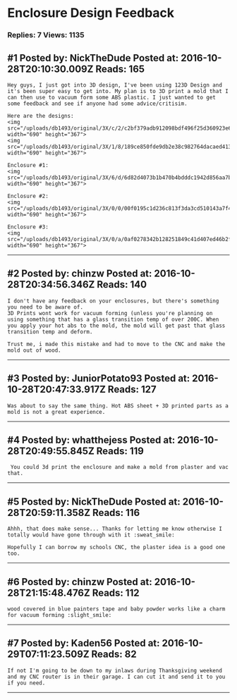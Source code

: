 # Enclosure Design Feedback

### Replies: 7 Views: 1135

## \#1 Posted by: NickTheDude Posted at: 2016-10-28T20:10:30.009Z Reads: 165

```
Hey guys, I just got into 3D design, I've been using 123D Design and it's been super easy to get into. My plan is to 3D print a mold that I can then use to vacuum form some ABS plastic. I just wanted to get some feedback and see if anyone had some advice/critisim.

Here are the designs:
<img src="/uploads/db1493/original/3X/c/2/c2bf379adb912098bdf496f25d360923e6843320.png" width="690" height="367">
<img src="/uploads/db1493/original/3X/1/8/189ce850fde9db2e38c982764dacaed41371ef6f.png" width="690" height="367">

Enclosure #1: 
<img src="/uploads/db1493/original/3X/6/d/6d82d4073b1b470b4bdddc1942d856aa7bb50026.png" width="690" height="367">

Enclosure #2: 
<img src="/uploads/db1493/original/3X/0/0/00f0195c1d236c813f3da3cd510143a7f4582d6a.png" width="690" height="367">

Enclosure #3: 
<img src="/uploads/db1493/original/3X/0/a/0af0278342b128251849c41d407ed46b2f2ce2f0.png" width="690" height="367">
```

---
## \#2 Posted by: chinzw Posted at: 2016-10-28T20:34:56.346Z Reads: 140

```
I don't have any feedback on your enclosures, but there's something you need to be aware of.
3D Prints wont work for vacuum forming (unless you're planning on using something that has a glass transition temp of over 200C. When you apply your hot abs to the mold, the mold will get past that glass transition temp and deform.

Trust me, i made this mistake and had to move to the CNC and make the mold out of wood.
```

---
## \#3 Posted by: JuniorPotato93 Posted at: 2016-10-28T20:47:33.917Z Reads: 127

```
Was about to say the same thing. Hot ABS sheet + 3D printed parts as a mold is not a great experience.
```

---
## \#4 Posted by: whatthejess Posted at: 2016-10-28T20:49:55.845Z Reads: 119

```
 You could 3d print the enclosure and make a mold from plaster and vac that.
```

---
## \#5 Posted by: NickTheDude Posted at: 2016-10-28T20:59:11.358Z Reads: 116

```
Ahhh, that does make sense... Thanks for letting me know otherwise I totally would have gone through with it :sweat_smile:

Hopefully I can borrow my schools CNC, the plaster idea is a good one too.
```

---
## \#6 Posted by: chinzw Posted at: 2016-10-28T21:15:48.476Z Reads: 112

```
wood covered in blue painters tape and baby powder works like a charm for vacuum forming :slight_smile:
```

---
## \#7 Posted by: Kaden56 Posted at: 2016-10-29T07:11:23.509Z Reads: 82

```
If not I'm going to be down to my inlaws during Thanksgiving weekend and my CNC router is in their garage. I can cut it and send it to you if you need.
```

---
